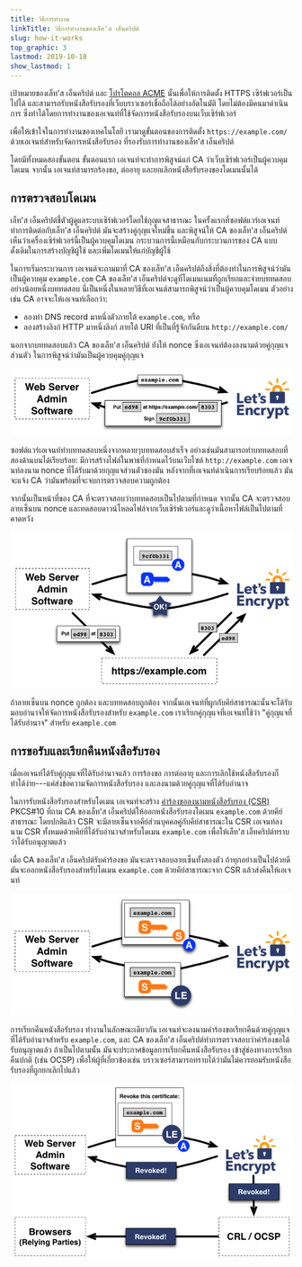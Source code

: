 ```yaml
---
title: วิธีการทำงาน
linkTitle: วิธีการทำงานของเล็ท'ส เอ็นคริปต์
slug: how-it-works
top_graphic: 3
lastmod: 2019-10-18
show_lastmod: 1
---
```



เป้าหมายของเล็ท'ส&nbsp;เอ็นคริปต์ และ [โปรโตคอล ACME](https://tools.ietf.org/html/rfc8555) นั้นเพื่อให้การติดตั้ง HTTPS เซิร์ฟเวอร์เป็นไปได้ และสามารถรับหนังสือรับรองที่เว็บบราวเซอร์เชื่อถือได้อย่างอัตโนมัติ โดยไม่ต้องมีคนมาดำเนินการ  ซึ่งทำได้โดยการทำงานของเอเจนท์ที่ใช้จัดการหนังสือรับรองบนเว็บเซิร์ฟเวอร์

เพื่อให้เข้าใจในการทำงานของเทคโนโลยี เรามาดูขั้นตอนของการติดตั้ง `https://example.com/` ด้วยเอเจนท์สำหรับจัดการหนังสือรับรอง ที่รองรับการทำงานของเล็ท'ส&nbsp;เอ็นคริปต์

โดยมีทั้งหมดสองขั้นตอน  ขั้นตอนแรก เอเจนท์จะทำการพิสูจน์แก่ CA ว่าเว็บเซิร์ฟเวอร์เป็นผู้ควบคุมโดเมน  จากนั้น เอเจนท์สามารถร้องขอ, ต่ออายุ และยกเลิกหนังสือรับรองของโดเมนนั้นได้

## การตรวจสอบโดเมน

เล็ท'ส&nbsp;เอ็นคริปต์ชี้ตัวผู้ดูแลระบบเซิร์ฟเวอร์โดยใช้กุญแจสาธารณะ  ในครั้งแรกที่ซอฟต์แวร์เอเจนท์ทำการติดต่อกับเล็ท'ส&nbsp;เอ็นคริปต์ มันจะสร้างคู่กุญแจใหม่ขึ้น และพิสูจน์ให้ CA ของเล็ท'ส&nbsp;เอ็นคริปต์เห็นว่าเครื่องเซิร์ฟเวอร์นี้เป็นผู้ควบคุมโดเมน  กระบวนการนี้เหมือนกับกระบวนการของ CA แบบดั้งเดิมในการสร้างบัญชีผู้ใช้ และเพิ่มโดเมนให้แก่บัญชีผู้ใช้

ในการเริ่มกระบวนการ เอเจนต์จะถามมาที่ CA ของเล็ท'ส เอ็นคริปต์ถึงสิ่งที่ต้องทำในการพิสูจน์ว่ามันเป็นผู้ควบคุม `example.com`  CA ของเล็ท'ส เอ็นคริปต์จะดูที่โดเมนเนมที่ถูกเรียกและจ่ายบททดสอบอย่างน้อยหนึ่งบททดสอบ   นี่เป็นหนึ่งในหลายวิธีที่เอเจนต์สามารถพิสูจน์ว่าเป็นผู้ควบคุมโดเมน  ตัวอย่างเช่น CA อาจจะให้เอเจนท์เลือกว่า:

* ลองทำ DNS record มาหนึ่งตัวภายใต้ `example.com`, หรือ
* ลองสร้างลิงก์ HTTP มาหนึ่งลิงก์ ภายใต้ URI ที่เป็นที่รู้จักกันดีบน `http://example.com/`

นอกจากบททดสอบแล้ว CA ของเล็ท'ส เอ็นคริปต์ ยังให้ nonce ซึ่งเอเจนท์ต้องลงนามด้วยคู่กุญแจส่วนตัว ในการพิสูจน์ว่ามันเป็นผู้ควบคุมคู่กุญแจ

<div class="howitworks-figure">
<img alt="Requesting challenges to validate example.com"
     src="/images/howitworks_challenge.png"/>
</div>

ซอฟต์แวร์เอเจนท์ทำบททดสอบหนึ่งจากหลายๆบททดสอบสำเร็จ   อย่างเช่นมันสามารถทำบททดสอบที่สองด้านบนได้เรียบร้อย: มีการสร้างไฟล์ในพาธที่กำหนดไว้บนเว็บไซต์​ `http://example.com`  เอเจนท์ลงนาม nonce ที่ได้รับมาด้วยกุญแจส่วนตัวของมัน  หลังจากที่เอเจนท์ดำเนินการเรียบร้อยแล้ว มันจะแจ้ง CA ว่ามันพร้อมที่จะจบการตรวจสอบความถูกต้อง

จากนั้นเป็นหน้าที่ของ CA ที่จะตรวจสอบว่าบททดสอบเป็นไปตามที่กำหนด  จากนั้น CA จะตรวจสอบลายเซ็นบน nonce และทดสอบดาวน์โหลดไฟล์จากเว็บเซิร์ฟเวอร์และดูว่าเนื้อหาไฟล์เป็นไปตามที่คาดหวัง

<div class="howitworks-figure">
<img alt="Requesting authorization to act for example.com"
     src="/images/howitworks_authorization.png"/>
</div>

ถ้าลายเซ็นบน nonce ถูกต้อง และบททดสอบถูกต้อง จากนั้นเอเจนท์ที่ผูกกับคีย์สาธารณะนั้นจะได้รับมอบอำนาจให้จัดการหนังสือรับรองสำหรับ `example.com`  เราเรียกคู่กุญแจที่เอเจนท์ใช้ว่า "คู่กุญแจที่ได้รับอำนาจ" สำหรับ `example.com`


## การขอรับและเรียกคืนหนังสือรับรอง

เมื่อเอเจนท์ได้รับคู่กุญแจที่ได้รับอำนาจแล้ว การร้องขอ การต่ออายุ และการเลิกใช้หนังสือรับรองก็ทำได้ง่าย---แค่ส่งข้อความจัดการหนังสือรับรอง และลงนามด้วยคู่กุญแจที่ได้รับอำนาจ

ในการรับหนังสือรับรองสำหรับโดเมน เอเจนท์จะสร้าง [คำร้องขอลงนามหนังสือรับรอง (CSR)](https://tools.ietf.org/html/rfc2986) PKCS#10 ที่ถาม CA ของเล็ท'ส&nbsp;เอ็นคริปต์ให้ออกหนังสือรับรองโดเมน `example.com` ด้วยคีย์สาธารณะ  โดยปกติแล้ว CSR จะมีลายเซ็นจากคีย์ส่วนบุคคลคู่กับคีย์สาธารณะใน CSR  เอเจนท์ลงนาม CSR ทั้งหมดด้วยคีย์ที่ได้รับอำนาจสำหรับโดเมน `example.com` เพื่อให้เล็ท'ส&nbsp;เอ็ทคริปต์ทราบว่าได้รับอนุญาตแล้ว

เมื่อ CA ของเล็ท'ส&nbsp;เอ็นคริปต์รับคำร้องขอ มันจะตรวจสอบลายเซ็นทั้งสองตัว  ถ้าทุกอย่างเป็นไปด้วยดี มันจะออกหนังสือรับรองสำหรับโดเมน `example.com` ด้วยคีย์สาธารณะจาก CSR แล้วส่งคืนให้เอเจนท์

<div class="howitworks-figure">
<img alt="Requesting a certificate for example.com"
     src="/images/howitworks_certificate.png"/>
</div>

การเรียกคืนหนังสือรับรอง ทำงานในลักษณะเดียวกัน  เอเจนท์จะลงนามคำร้องขอเรียกคืนด้วยคู่กุญแจที่ได้รับอำนาจสำหรับ `example.com`, และ CA ของเล็ท'ส&nbsp;เอ็นคริปต์ทำการตรวจสอบว่าคำร้องขอได้รับอนุญาตแล้ว  ถ้าเป็นไปตามนั้น มันจะประกาศข้อมูลการเรียกคืนหนังสือรับรอง เข้าสู่ช่องทางการเรียกคืนปกติ (เช่น OCSP) เพื่อให้ผู้ที่เกี่ยวข้องเช่น บราวเซอร์สามารถทราบได้ว่ามันไม่ควรยอมรับหนังสือรับรองที่ถูกยกเลิกไปแล้ว

<div class="howitworks-figure">
<img alt="Requesting revocation of a certificate for example.com"
     src="/images/howitworks_revocation.png"/>
</div>




